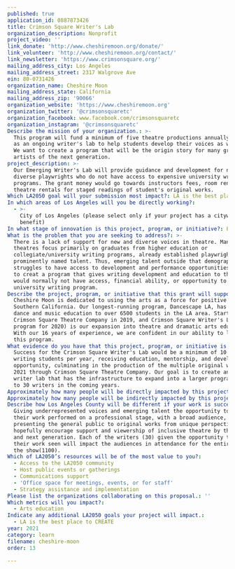 ```yaml
---
published: true
application_id: 0887873426
title: Crimson Square Writer's Lab
organization_description: Nonprofit
project_video: ''
link_donate: 'http://www.cheshiremoon.org/donate/'
link_volunteer: 'http://www.cheshiremoon.org/contact/'
link_newsletter: 'https://www.crimsonsquare.org/'
mailing_address_city: Los Angeles
mailing_address_street: 2317 Walgrove Ave
ein: 80-0731426
organization_name: Cheshire Moon
mailing_address_state: California
mailing_address_zip: '90066'
organization_website: 'https://www.cheshiremoon.org'
organization_twitter: '@crimsonsquaretc'
organization_facebook: www.facebook.com/crimsonsquaretc
organization_instagram: '@crimsonsquaretc'
Describe the mission of your organization.: >-
  This program will fund a minimum of five theatre productions annually, as well
  as an ongoing writer's lab to help students develop their voices as writers.
  We want to create a program that will be the origin story for many great
  artists of the next generation.
project_description: >-
  Our Emerging Writer's Lab will provide guidance and development for new and
  diverse playwrights who do not have access to expensive university writer's
  programs. The grant money would go towards instructors fees, room rentals and
  theatre rentals for staged readings of student's original works.
Which LA2050 goal will your submission most impact?: LA is the best place to LEARN
In which areas of Los Angeles will you be directly working?:
  - >-
    City of Los Angeles (please select only if your project has a citywide
    benefit)
In what stage of innovation is this project, program, or initiative?: Pilot project or new program (testing or implementing a new idea)
What is the problem that you are seeking to address?: >-
  There is a lack of support for new and diverse voices in theatre. Many
  theatres focus primarily on graduates from higher education or
  collegiate/university writing programs, already established playwrights, and
  prominently named talent. Thus, emerging talent outside that demographic
  struggles to have access to development and performance opportunities. We want
  to creat a program that gives writing development and education to those who
  would normally not have access, financial ability, or opportunity to attend a
  university writing program.
Describe the project, program, or initiative that this grant will support to address the problem identified.: >-
  Cheshire Moon is dedicated to using the arts as a force for positive change in
  Southern California. Our longest-running program, Dancescape LA, has provided
  dance and music education to over 6500 students in the LA area. Starting
  Crimson Square Theatre Company in 2019, and Crimson Square Writer's Lab (pilot
  program for 2020) is our expansion into theatre and dramatic arts education.
  With our 16 years of experience, we are confident in our ability to launch
  this program.
What evidence do you have that this project, program, or initiative is or will be successful, and how will you define and measure success?: >-
  Success for the Crimson Square Writer's Lab would be a minimum of 10 new
  writing students per year, receiving education, mentorship, and development
  opportunity, culminating in the production of the multiple original works in
  2021 through Crimson Square Theatre Company. Our goal is to create an ongoing
  writer lab that has the infrastructure to expand into a larger program of up
  to 30 writers in the coming years. 
Approximately how many people will be directly impacted by this project, program, or initiative?: '30'
Approximately how many people will be indirectly impacted by this project, program, or initiative?: '1100'
Describe how Los Angeles County will be different if your work is successful.: >-
  Giving underrepresented voices and emerging talent the opportunity to have
  their work performed on a professional stage, with a broad audience, and
  presenting the general public to original works from unique perspectives, will
  hopefully encourage support and viewership of inclusive theatre by the current
  and next generation. Each of the writers (30) given the opportunity to have
  their work seen will impact the audiences in attendance for the entire run of
  the show(1100). 
Which of LA2050’s resources will be of the most value to you?:
  - Access to the LA2050 community
  - Host public events or gatherings
  - Communications support
  - 'Office space for meetings, events, or for staff'
  - Strategy assistance and implementation
Please list the organizations collaborating on this proposal.: ''
Which metrics will you impact?:
  - Arts education
Indicate any additional LA2050 goals your project will impact.:
  - LA is the best place to CREATE
year: 2021
category: learn
filename: cheshire-moon
order: 13

---
```


